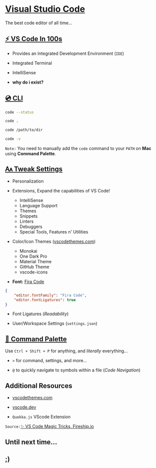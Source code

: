 # [Visual Studio Code](https://code.visualstudio.com)

The best code editor of all time...

## [⚡ VS Code In 100s](https://fireship.io/courses/vscode-tricks/vscode-100-seconds/)

- Provides an Integrated Development Environment (`IDE`)

- Integrated Terminal

- IntelliSense

- **why do i exist?**

## [💿 CLI](https://fireship.io/courses/vscode-tricks/basics-cli/)

```bash
code --status
```

```bash
code .
```

```bash
code /path/to/dir
```

```bash
code -v
```

`Note:` You need to manually add the `code` command to your `PATH` on **Mac** using **Command Palette**.

## [🗛 Tweak Settings](https://fireship.io/courses/vscode-tricks/basics-settings/)

- Personalization

- Extensions, Expand the capabilities of VS Code!

  - IntelliSense
  - Language Support
  - Themes
  - Snippets
  - Linters
  - Debuggers
  - Special Tools, Features n' Utilities

- Color/Icon Themes ([vscodethemes.com](https://vscodethemes.com/?type=dark))

  - Monokai
  - One Dark Pro
  - Material Theme
  - GitHub Theme
  - vscode-icons

- **Font:** [Fira Code](https://github.com/tonsky/FiraCode)

```json
{
    "editor.fontFamily": "Fira Code",
    "editor.fontLigatures": true
}
```

- Font Ligatures (*Readability*)

- User/Workspace Settings (`settings.json`)

## [🎨 Command Palette](https://fireship.io/courses/vscode-tricks/basics-cmd-palette/)

Use `Ctrl + Shift + P` for anything, and *literally* everything...

- `>` for command, settings, and more...

- `@` to quickly navigate to symbols within a file (*Code Navigation*)



## Additional Resources

- [vscodethemes.com](https://vscodethemes.com/?type=dark)

- [vscode.dev](https://vscode.dev/)

- `Quokka.js` VScode Extension

`Source:`[✨ VS Code Magic Tricks, Fireship.io](https://fireship.io/courses/vscode-tricks/)

## Until next time...

## ;)
